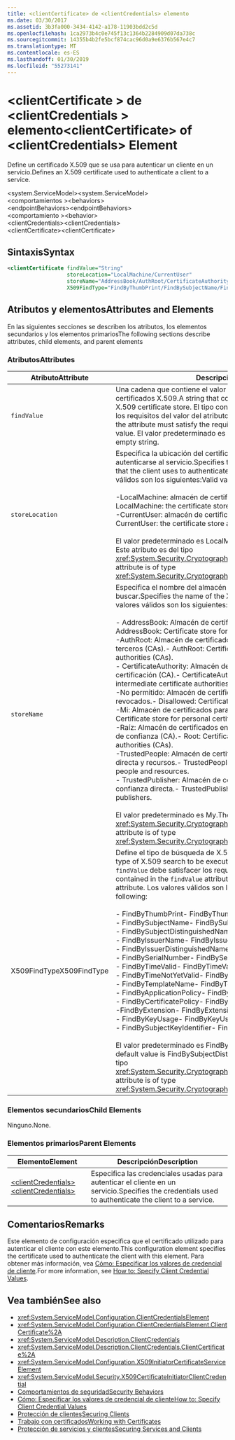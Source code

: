 ```yaml
---
title: <clientCertificate> de <clientCredentials> elemento
ms.date: 03/30/2017
ms.assetid: 3b3fa000-3434-4142-a178-11903bdd2c5d
ms.openlocfilehash: 1ca2973b4c0e745f13c1364b2284909d07da738c
ms.sourcegitcommit: 14355b4b2fe5bcf874cac96d0a9e6376b567e4c7
ms.translationtype: MT
ms.contentlocale: es-ES
ms.lasthandoff: 01/30/2019
ms.locfileid: "55273141"
---
```

# <a name="clientcertificate-of-clientcredentials-element"></a><span data-ttu-id="5b670-102">\<clientCertificate > de \<clientCredentials > elemento</span><span class="sxs-lookup"><span data-stu-id="5b670-102">\<clientCertificate> of \<clientCredentials> Element</span></span>
<span data-ttu-id="5b670-103">Define un certificado X.509 que se usa para autenticar un cliente en un servicio.</span><span class="sxs-lookup"><span data-stu-id="5b670-103">Defines an X.509 certificate used to authenticate a client to a service.</span></span>  
  
 <span data-ttu-id="5b670-104">\<system.ServiceModel></span><span class="sxs-lookup"><span data-stu-id="5b670-104">\<system.ServiceModel></span></span>  
<span data-ttu-id="5b670-105">\<comportamientos ></span><span class="sxs-lookup"><span data-stu-id="5b670-105">\<behaviors></span></span>  
<span data-ttu-id="5b670-106">\<endpointBehaviors></span><span class="sxs-lookup"><span data-stu-id="5b670-106">\<endpointBehaviors></span></span>  
<span data-ttu-id="5b670-107">\<comportamiento ></span><span class="sxs-lookup"><span data-stu-id="5b670-107">\<behavior></span></span>  
<span data-ttu-id="5b670-108">\<clientCredentials></span><span class="sxs-lookup"><span data-stu-id="5b670-108">\<clientCredentials></span></span>  
<span data-ttu-id="5b670-109">\<clientCertificate></span><span class="sxs-lookup"><span data-stu-id="5b670-109">\<clientCertificate></span></span>  
  
## <a name="syntax"></a><span data-ttu-id="5b670-110">Sintaxis</span><span class="sxs-lookup"><span data-stu-id="5b670-110">Syntax</span></span>  
  
```xml  
<clientCertificate findValue="String"
                   storeLocation="LocalMachine/CurrentUser"
                   storeName="AddressBook/AuthRoot/CertificateAuthority/Disallowed/My/Root/TrustedPeople/TrustedPublisher"
                   X509FindType="FindByThumbPrint/FindBySubjectName/FindBySubjectDistinguishedName/FindByIssuerName/FindByIssuerDistinguishedName/FindBySerialNumber/FindByTimeValid/FindByTimeNotYetValid/FindByTemplateName/FindByApplicationPolicy/FindByCertificatePolicy/FindByExtension/FindByKeyUsage/FindBySubjectKeyIdentifier" />
```  
  
## <a name="attributes-and-elements"></a><span data-ttu-id="5b670-111">Atributos y elementos</span><span class="sxs-lookup"><span data-stu-id="5b670-111">Attributes and Elements</span></span>  
 <span data-ttu-id="5b670-112">En las siguientes secciones se describen los atributos, los elementos secundarios y los elementos primarios</span><span class="sxs-lookup"><span data-stu-id="5b670-112">The following sections describe attributes, child elements, and parent elements</span></span>  
  
### <a name="attributes"></a><span data-ttu-id="5b670-113">Atributos</span><span class="sxs-lookup"><span data-stu-id="5b670-113">Attributes</span></span>  
  
|<span data-ttu-id="5b670-114">Atributo</span><span class="sxs-lookup"><span data-stu-id="5b670-114">Attribute</span></span>|<span data-ttu-id="5b670-115">Descripción</span><span class="sxs-lookup"><span data-stu-id="5b670-115">Description</span></span>|  
|---------------|-----------------|  
|`findValue`|<span data-ttu-id="5b670-116">Una cadena que contiene el valor que se va a buscar en el almacén de certificados X.509.</span><span class="sxs-lookup"><span data-stu-id="5b670-116">A string that contains the value to search for in the X.509 certificate store.</span></span> <span data-ttu-id="5b670-117">El tipo contenido en el atributo debe satisfacer los requisitos del valor del atributo `X509FindType`.</span><span class="sxs-lookup"><span data-stu-id="5b670-117">The type contained in the attribute must satisfy the requirements of the `X509FindType` attribute value.</span></span> <span data-ttu-id="5b670-118">El valor predeterminado es una cadena vacía.</span><span class="sxs-lookup"><span data-stu-id="5b670-118">The default is an empty string.</span></span>|  
|`storeLocation`|<span data-ttu-id="5b670-119">Especifica la ubicación del certificado X.509 que usa el cliente para autenticarse al servicio.</span><span class="sxs-lookup"><span data-stu-id="5b670-119">Specifies the location of the X.509 certificate that the client uses to authenticate itself to the service.</span></span> <span data-ttu-id="5b670-120">Los valores válidos son los siguientes:</span><span class="sxs-lookup"><span data-stu-id="5b670-120">Valid values include the following:</span></span><br /><br /> <span data-ttu-id="5b670-121">-LocalMachine: almacén de certificados asignado al equipo local.</span><span class="sxs-lookup"><span data-stu-id="5b670-121">-   LocalMachine: the certificate store assigned to the local machine.</span></span><br /><span data-ttu-id="5b670-122">-CurrentUser: almacén de certificados asignado al usuario actual.</span><span class="sxs-lookup"><span data-stu-id="5b670-122">-   CurrentUser: the certificate store assigned to the current user.</span></span><br /><br /> <span data-ttu-id="5b670-123">El valor predeterminado es LocalMachine.</span><span class="sxs-lookup"><span data-stu-id="5b670-123">The default is LocalMachine.</span></span> <span data-ttu-id="5b670-124">Este atributo es del tipo <xref:System.Security.Cryptography.X509Certificates.StoreLocation>.</span><span class="sxs-lookup"><span data-stu-id="5b670-124">This attribute is of type <xref:System.Security.Cryptography.X509Certificates.StoreLocation>.</span></span>|  
|`storeName`|<span data-ttu-id="5b670-125">Especifica el nombre del almacén del certificado X.509 que se va a buscar.</span><span class="sxs-lookup"><span data-stu-id="5b670-125">Specifies the name of the X.509 certificate store to search.</span></span> <span data-ttu-id="5b670-126">Los valores válidos son los siguientes:</span><span class="sxs-lookup"><span data-stu-id="5b670-126">Valid values include the following:</span></span><br /><br /> <span data-ttu-id="5b670-127">-   AddressBook: Almacén de certificados para otros usuarios.</span><span class="sxs-lookup"><span data-stu-id="5b670-127">-   AddressBook: Certificate store for other users.</span></span><br /><span data-ttu-id="5b670-128">-AuthRoot: Almacén de certificados para entidades de certificación de terceros (CAs).</span><span class="sxs-lookup"><span data-stu-id="5b670-128">-   AuthRoot: Certificate store for third-party certificate authorities (CAs).</span></span><br /><span data-ttu-id="5b670-129">-   CertificateAuthority: Almacén de certificados intermedios de certificación (CA).</span><span class="sxs-lookup"><span data-stu-id="5b670-129">-   CertificateAuthority: Certificate store for intermediate certificate authorities (CAs).</span></span><br /><span data-ttu-id="5b670-130">-No permitido: Almacén de certificados para los certificados revocados.</span><span class="sxs-lookup"><span data-stu-id="5b670-130">-   Disallowed: Certificate store for revoked certificates.</span></span><br /><span data-ttu-id="5b670-131">-Mi: Almacén de certificados para los certificados personales.</span><span class="sxs-lookup"><span data-stu-id="5b670-131">-   My: Certificate store for personal certificates.</span></span><br /><span data-ttu-id="5b670-132">-Raíz: Almacén de certificados entidades emisoras de certificados raíz de confianza (CA).</span><span class="sxs-lookup"><span data-stu-id="5b670-132">-   Root: Certificate store for trusted root certificate authorities (CAs).</span></span><br /><span data-ttu-id="5b670-133">-TrustedPeople: Almacén de certificados de personas de confianza directa y recursos.</span><span class="sxs-lookup"><span data-stu-id="5b670-133">-   TrustedPeople: Certificate store for directly trusted people and resources.</span></span><br /><span data-ttu-id="5b670-134">-   TrustedPublisher: Almacén de certificados para publicadores de confianza directa.</span><span class="sxs-lookup"><span data-stu-id="5b670-134">-   TrustedPublisher: Certificate store for directly trusted publishers.</span></span><br /><br /> <span data-ttu-id="5b670-135">El valor predeterminado es My.</span><span class="sxs-lookup"><span data-stu-id="5b670-135">The default is My.</span></span> <span data-ttu-id="5b670-136">Este atributo es del tipo <xref:System.Security.Cryptography.X509Certificates.StoreName>.</span><span class="sxs-lookup"><span data-stu-id="5b670-136">This attribute is of type <xref:System.Security.Cryptography.X509Certificates.StoreName>.</span></span>|  
|<span data-ttu-id="5b670-137">X509FindType</span><span class="sxs-lookup"><span data-stu-id="5b670-137">X509FindType</span></span>|<span data-ttu-id="5b670-138">Define el tipo de búsqueda de X.509 que se va a ejecutar.</span><span class="sxs-lookup"><span data-stu-id="5b670-138">Defines the type of X.509 search to be executed.</span></span> <span data-ttu-id="5b670-139">El tipo contenido en el atributo `findValue` debe satisfacer los requisitos de este atributo.</span><span class="sxs-lookup"><span data-stu-id="5b670-139">The type contained in the `findValue` attribute must satisfy the requirements of this attribute.</span></span> <span data-ttu-id="5b670-140">Los valores válidos son los siguientes:</span><span class="sxs-lookup"><span data-stu-id="5b670-140">Valid values include the following:</span></span><br /><br /> <span data-ttu-id="5b670-141">-   FindByThumbPrint</span><span class="sxs-lookup"><span data-stu-id="5b670-141">-   FindByThumbPrint</span></span><br /><span data-ttu-id="5b670-142">-   FindBySubjectName</span><span class="sxs-lookup"><span data-stu-id="5b670-142">-   FindBySubjectName</span></span><br /><span data-ttu-id="5b670-143">-   FindBySubjectDistinguishedName</span><span class="sxs-lookup"><span data-stu-id="5b670-143">-   FindBySubjectDistinguishedName</span></span><br /><span data-ttu-id="5b670-144">-   FindByIssuerName</span><span class="sxs-lookup"><span data-stu-id="5b670-144">-   FindByIssuerName</span></span><br /><span data-ttu-id="5b670-145">-   FindByIssuerDistinguishedName</span><span class="sxs-lookup"><span data-stu-id="5b670-145">-   FindByIssuerDistinguishedName</span></span><br /><span data-ttu-id="5b670-146">-   FindBySerialNumber</span><span class="sxs-lookup"><span data-stu-id="5b670-146">-   FindBySerialNumber</span></span><br /><span data-ttu-id="5b670-147">-   FindByTimeValid</span><span class="sxs-lookup"><span data-stu-id="5b670-147">-   FindByTimeValid</span></span><br /><span data-ttu-id="5b670-148">-   FindByTimeNotYetValid</span><span class="sxs-lookup"><span data-stu-id="5b670-148">-   FindByTimeNotYetValid</span></span><br /><span data-ttu-id="5b670-149">-   FindByTemplateName</span><span class="sxs-lookup"><span data-stu-id="5b670-149">-   FindByTemplateName</span></span><br /><span data-ttu-id="5b670-150">-   FindByApplicationPolicy</span><span class="sxs-lookup"><span data-stu-id="5b670-150">-   FindByApplicationPolicy</span></span><br /><span data-ttu-id="5b670-151">-   FindByCertificatePolicy</span><span class="sxs-lookup"><span data-stu-id="5b670-151">-   FindByCertificatePolicy</span></span><br /><span data-ttu-id="5b670-152">-FindByExtension</span><span class="sxs-lookup"><span data-stu-id="5b670-152">-   FindByExtension</span></span><br /><span data-ttu-id="5b670-153">-   FindByKeyUsage</span><span class="sxs-lookup"><span data-stu-id="5b670-153">-   FindByKeyUsage</span></span><br /><span data-ttu-id="5b670-154">-   FindBySubjectKeyIdentifier</span><span class="sxs-lookup"><span data-stu-id="5b670-154">-   FindBySubjectKeyIdentifier</span></span><br /><br /> <span data-ttu-id="5b670-155">El valor predeterminado es FindBySubjectDistinguishedName.</span><span class="sxs-lookup"><span data-stu-id="5b670-155">The default value is FindBySubjectDistinguishedName.</span></span> <span data-ttu-id="5b670-156">Este atributo es del tipo <xref:System.Security.Cryptography.X509Certificates.X509FindType>.</span><span class="sxs-lookup"><span data-stu-id="5b670-156">This attribute is of type <xref:System.Security.Cryptography.X509Certificates.X509FindType>.</span></span>|  
  
### <a name="child-elements"></a><span data-ttu-id="5b670-157">Elementos secundarios</span><span class="sxs-lookup"><span data-stu-id="5b670-157">Child Elements</span></span>  
 <span data-ttu-id="5b670-158">Ninguno.</span><span class="sxs-lookup"><span data-stu-id="5b670-158">None.</span></span>  
  
### <a name="parent-elements"></a><span data-ttu-id="5b670-159">Elementos primarios</span><span class="sxs-lookup"><span data-stu-id="5b670-159">Parent Elements</span></span>  
  
|<span data-ttu-id="5b670-160">Elemento</span><span class="sxs-lookup"><span data-stu-id="5b670-160">Element</span></span>|<span data-ttu-id="5b670-161">Descripción</span><span class="sxs-lookup"><span data-stu-id="5b670-161">Description</span></span>|  
|-------------|-----------------|  
|[<span data-ttu-id="5b670-162">\<clientCredentials></span><span class="sxs-lookup"><span data-stu-id="5b670-162">\<clientCredentials></span></span>](../../../../../docs/framework/configure-apps/file-schema/wcf/clientcredentials.md)|<span data-ttu-id="5b670-163">Especifica las credenciales usadas para autenticar el cliente en un servicio.</span><span class="sxs-lookup"><span data-stu-id="5b670-163">Specifies the credentials used to authenticate the client to a service.</span></span>|  
  
## <a name="remarks"></a><span data-ttu-id="5b670-164">Comentarios</span><span class="sxs-lookup"><span data-stu-id="5b670-164">Remarks</span></span>  
 <span data-ttu-id="5b670-165">Este elemento de configuración especifica que el certificado utilizado para autenticar el cliente con este elemento.</span><span class="sxs-lookup"><span data-stu-id="5b670-165">This configuration element specifies the certificate used to authenticate the client with this element.</span></span> <span data-ttu-id="5b670-166">Para obtener más información, vea [Cómo: Especificar los valores de credencial de cliente](../../../../../docs/framework/wcf/how-to-specify-client-credential-values.md).</span><span class="sxs-lookup"><span data-stu-id="5b670-166">For more information, see [How to: Specify Client Credential Values](../../../../../docs/framework/wcf/how-to-specify-client-credential-values.md).</span></span>  
  
## <a name="see-also"></a><span data-ttu-id="5b670-167">Vea también</span><span class="sxs-lookup"><span data-stu-id="5b670-167">See also</span></span>
- <xref:System.ServiceModel.Configuration.ClientCredentialsElement>
- <xref:System.ServiceModel.Configuration.ClientCredentialsElement.ClientCertificate%2A>
- <xref:System.ServiceModel.Description.ClientCredentials>
- <xref:System.ServiceModel.Description.ClientCredentials.ClientCertificate%2A>
- <xref:System.ServiceModel.Configuration.X509InitiatorCertificateServiceElement>
- <xref:System.ServiceModel.Security.X509CertificateInitiatorClientCredential>
- [<span data-ttu-id="5b670-168">Comportamientos de seguridad</span><span class="sxs-lookup"><span data-stu-id="5b670-168">Security Behaviors</span></span>](../../../../../docs/framework/wcf/feature-details/security-behaviors-in-wcf.md)
- [<span data-ttu-id="5b670-169">Cómo: Especificar los valores de credencial de cliente</span><span class="sxs-lookup"><span data-stu-id="5b670-169">How to: Specify Client Credential Values</span></span>](../../../../../docs/framework/wcf/how-to-specify-client-credential-values.md)
- [<span data-ttu-id="5b670-170">Protección de clientes</span><span class="sxs-lookup"><span data-stu-id="5b670-170">Securing Clients</span></span>](../../../../../docs/framework/wcf/securing-clients.md)
- [<span data-ttu-id="5b670-171">Trabajo con certificados</span><span class="sxs-lookup"><span data-stu-id="5b670-171">Working with Certificates</span></span>](../../../../../docs/framework/wcf/feature-details/working-with-certificates.md)
- [<span data-ttu-id="5b670-172">Protección de servicios y clientes</span><span class="sxs-lookup"><span data-stu-id="5b670-172">Securing Services and Clients</span></span>](../../../../../docs/framework/wcf/feature-details/securing-services-and-clients.md)
